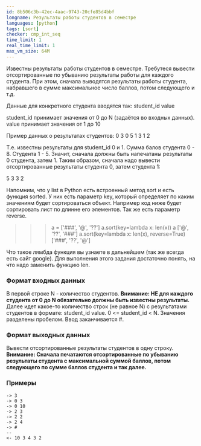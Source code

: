 ```yaml
---
id: 8b506c3b-42ec-4aac-9743-20cfe85d4bbf
longname: Результаты работы студентов в семестре
languages: [python]
tags: [sort]
checker: cmp_int_seq
time_limit: 1
real_time_limit: 1
max_vm_size: 64M
---
```


Известны результаты работы студентов в семестре.
Требутеся вывести отсортированные по убыванию результаты работы для каждого студента.
При этом, сначала выводятся результаты работы студента, набравшего в сумме максимальное число
баллов, потом следующего и т.д.

Данные для конкретного студента вводятся так:
student_id value

student_id принимает значения от 0 до N (задаётся во входных данных).
value принимает значения от 1 до 10

Пример данных о результатах студентов:
0 3
0 5
1 3
1 2
 
Т.е. известны результаты для student_id 0 и 1.
Сумма балов студента 0 - 8. Студента 1 - 5. Значит, сначала должны быть напечатаны результаты 0 студента, затем 1.
Таким образом, сначала надо вывести отсортированные результаты студента 0, затем студента 1:

5 3 3 2

Напомним, что у list в Python есть встроенный метод sort и есть функция sorted. У них есть параметр key, который определяет по каким значениям будет сортироваться объект.
Например код ниже будет сортировать лист по длинне его элементов. Так же есть параметр reverse.
>>> a = ['###', '@', '??']
>>> a.sort(key=lambda x: len(x))
>>> a
['@', '??', '###']
>>> a.sort(key=lambda x: len(x), reverse=True)
['###', '??', '@']

Что такое лямбда функция вы узнаете в дальнейшем (так же всегда есть сайт google). Для выполнения этого задания достаточно понять, на что надо заменить функцию len.

### Формат входных данных

В первой строке N - количество студентов.
**Внимание: НЕ для каждого студента от 0 до N обязательно должны быть известны результаты.**
Далее идет какое-то количество строк (не равное N) с результатами студентов в формате:
student_id value.
0 <= student_id < N. Значения разделены пробелом.
Ввод заканчивается #.

### Формат выходных данных

Вывести отсортированные результаты студентов в одну строку.
**Внимание: Сначала печатаются отсортированные по убыванию результаты студента с максимальной суммой баллов, потом следующего по сумме баллов студента и так далее.**

### Примеры

```
-> 3
-> 0 3
-> 0 10
-> 2 3
-> 2 2
-> 2 4
-> #
--
<- 10 3 4 3 2
```
